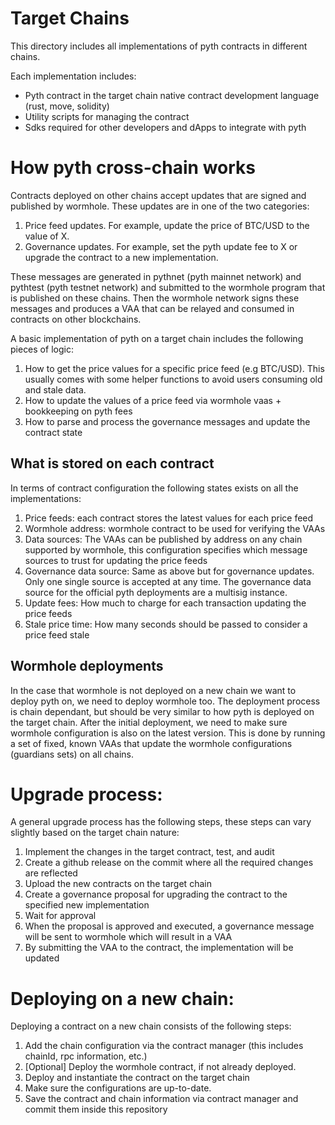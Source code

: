 # Target Chains

This directory includes all implementations of pyth contracts in different chains.

Each implementation includes:

- Pyth contract in the target chain native contract development language (rust, move, solidity)
- Utility scripts for managing the contract
- Sdks required for other developers and dApps to integrate with pyth

# How pyth cross-chain works

Contracts deployed on other chains accept updates that are signed and published by wormhole.
These updates are in one of the two categories:

1. Price feed updates. For example, update the price of BTC/USD to the value of X.
2. Governance updates. For example, set the pyth update fee to X or upgrade the contract to a new implementation. 

These messages are generated in pythnet (pyth mainnet network) and pythtest (pyth testnet network) and submitted to the wormhole program that is published on these chains.
Then the wormhole network signs these messages and produces a VAA that can be relayed and consumed in contracts on other blockchains.

A basic implementation of pyth on a target chain includes the following pieces of logic:
1. How to get the price values for a specific price feed (e.g BTC/USD). This usually comes with some helper functions to avoid users consuming old and stale data.
2. How to update the values of a price feed via wormhole vaas + bookkeeping on pyth fees
3. How to parse and process the governance messages and update the contract state


## What is stored on each contract
In terms of contract configuration the following states exists on all the implementations:
1. Price feeds: each contract stores the latest values for each price feed
2. Wormhole address: wormhole contract to be used for verifying the VAAs
3. Data sources: The VAAs can be published by address on any chain supported by wormhole, this configuration specifies which message sources to trust for updating the price feeds 
4. Governance data source: Same as above but for governance updates. Only one single source is accepted at any time. 
  The governance data source for the official pyth deployments are a multisig instance. 
5. Update fees: How much to charge for each transaction updating the price feeds
6. Stale price time: How many seconds should be passed to consider a price feed stale

## Wormhole deployments
In the case that wormhole is not deployed on a new chain we want to deploy pyth on, we need to deploy wormhole too.
The deployment process is chain dependant, but should be very similar to how pyth is deployed on the target chain.
After the initial deployment, we need to make sure wormhole configuration is also on the latest version.
This is done by running a set of fixed, known VAAs that update the wormhole configurations (guardians sets) on all chains.

# Upgrade process:
A general upgrade process has the following steps, these steps can vary slightly based on the target chain nature:
1. Implement the changes in the target contract, test, and audit
2. Create a github release on the commit where all the required changes are reflected
3. Upload the new contracts on the target chain
4. Create a governance proposal for upgrading the contract to the specified new implementation
5. Wait for approval
6. When the proposal is approved and executed, a governance message will be sent to wormhole which will result in a VAA
7. By submitting the VAA to the contract, the implementation will be updated


# Deploying on a new chain:
Deploying a contract on a new chain consists of the following steps:
1. Add the chain configuration via the contract manager (this includes chainId, rpc information, etc.)
2. [Optional] Deploy the wormhole contract, if not already deployed.
3. Deploy and instantiate the contract on the target chain
4. Make sure the configurations are up-to-date.  
5. Save the contract and chain information via contract manager and commit them inside this repository
